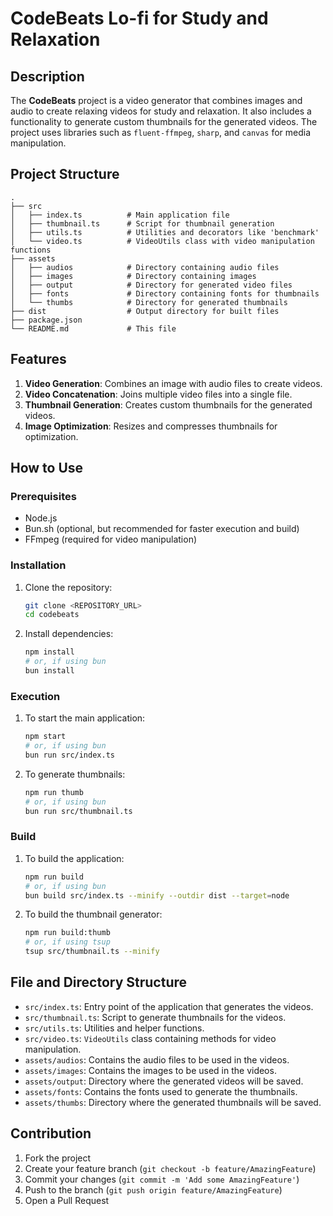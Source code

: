 
# CodeBeats Lo-fi for Study and Relaxation

## Description
The **CodeBeats** project is a video generator that combines images and audio to create relaxing videos for study and relaxation. It also includes a functionality to generate custom thumbnails for the generated videos. The project uses libraries such as `fluent-ffmpeg`, `sharp`, and `canvas` for media manipulation.

## Project Structure

```plaintext
.
├── src
│   ├── index.ts          # Main application file
│   ├── thumbnail.ts      # Script for thumbnail generation
│   ├── utils.ts          # Utilities and decorators like 'benchmark'
│   └── video.ts          # VideoUtils class with video manipulation functions
├── assets
│   ├── audios            # Directory containing audio files
│   ├── images            # Directory containing images
│   ├── output            # Directory for generated video files
│   ├── fonts             # Directory containing fonts for thumbnails
│   └── thumbs            # Directory for generated thumbnails
├── dist                  # Output directory for built files
├── package.json
└── README.md             # This file
```

## Features

1. **Video Generation**: Combines an image with audio files to create videos.
2. **Video Concatenation**: Joins multiple video files into a single file.
3. **Thumbnail Generation**: Creates custom thumbnails for the generated videos.
4. **Image Optimization**: Resizes and compresses thumbnails for optimization.

## How to Use

### Prerequisites
- Node.js
- Bun.sh (optional, but recommended for faster execution and build)
- FFmpeg (required for video manipulation)

### Installation
1. Clone the repository:
    ```sh
    git clone <REPOSITORY_URL>
    cd codebeats
    ```

2. Install dependencies:
    ```sh
    npm install
    # or, if using bun
    bun install
    ```

### Execution
1. To start the main application:
    ```sh
    npm start
    # or, if using bun
    bun run src/index.ts
    ```

2. To generate thumbnails:
    ```sh
    npm run thumb
    # or, if using bun
    bun run src/thumbnail.ts
    ```

### Build
1. To build the application:
    ```sh
    npm run build
    # or, if using bun
    bun build src/index.ts --minify --outdir dist --target=node
    ```

2. To build the thumbnail generator:
    ```sh
    npm run build:thumb
    # or, if using tsup
    tsup src/thumbnail.ts --minify
    ```

## File and Directory Structure

- `src/index.ts`: Entry point of the application that generates the videos.
- `src/thumbnail.ts`: Script to generate thumbnails for the videos.
- `src/utils.ts`: Utilities and helper functions.
- `src/video.ts`: `VideoUtils` class containing methods for video manipulation.
- `assets/audios`: Contains the audio files to be used in the videos.
- `assets/images`: Contains the images to be used in the videos.
- `assets/output`: Directory where the generated videos will be saved.
- `assets/fonts`: Contains the fonts used to generate the thumbnails.
- `assets/thumbs`: Directory where the generated thumbnails will be saved.

## Contribution
1. Fork the project
2. Create your feature branch (`git checkout -b feature/AmazingFeature`)
3. Commit your changes (`git commit -m 'Add some AmazingFeature'`)
4. Push to the branch (`git push origin feature/AmazingFeature`)
5. Open a Pull Request

